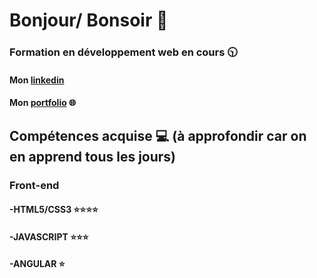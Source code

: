 # Bonjour/ Bonsoir 👋
### Formation en développement web en cours :clock1030:

#### Mon [linkedin](https://www.linkedin.com/in/cyril-joseph-81ba4b1b9/)
#### Mon [portfolio](https://www.cyril-joseph.fr/) :globe_with_meridians:

## Compétences acquise :computer: (à approfondir car on en apprend tous les jours)
### Front-end
#### -HTML5/CSS3 :star::star::star::star:
#### -JAVASCRIPT :star::star::star:
#### -ANGULAR    :star:


<!--
**Shyrirou/Shyrirou** is a ✨ _special_ ✨ repository because its `README.md` (this file) appears on your GitHub profile.

Here are some ideas to get you started:

- 🔭 I’m currently working on ...
- 🌱 I’m currently learning ...
- 👯 I’m looking to collaborate on ...
- 🤔 I’m looking for help with ...
- 💬 Ask me about ...
- 📫 How to reach me: ...
- 😄 Pronouns: ...
- ⚡ Fun fact: ...
-->
